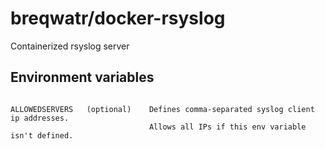 # breqwatr/docker-rsyslog

Containerized rsyslog server


## Environment variables

```

ALLOWEDSERVERS   (optional)    Defines comma-separated syslog client ip addresses.
                               Allows all IPs if this env variable isn't defined. 

```
